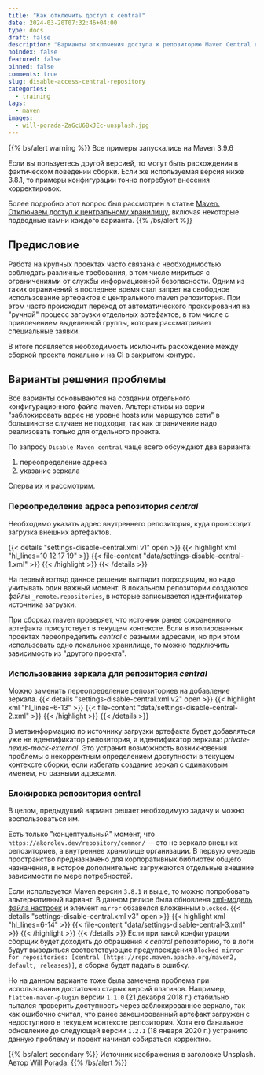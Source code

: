 ```yaml
---
title: "Как отключить доступ к central"
date: 2024-03-20T07:32:46+04:00
type: docs
draft: false
description: "Варианты отключения доступа к репозиторию Maven Central в отдельном проекте."
noindex: false
featured: false
pinned: false
comments: true
slug: disable-access-central-repository
categories:
  - training
tags:
  - maven
images:
  - will-porada-ZaGcU6BxJEc-unsplash.jpg
---
```

{{% bs/alert warning %}}
Все примеры запускались на Maven 3.9.6

Если вы пользуетесь другой версией, то могут быть расхождения в фактическом поведении сборки.
Если же используемая версия ниже 3.8.1, то примеры конфигурации точно потребуют внесения корректировок.

Более подробно этот вопрос был рассмотрен в статье [Maven. Отключаем доступ к центральному хранилищу](/post/disable-access-central-repository/), включая некоторые подводные камни каждого варианта.
{{% /bs/alert %}}

## Предисловие
Работа на крупных проектах часто связана с необходимостью соблюдать различные требования,
в том числе мириться с ограничениями от службы информационной безопасности.
Одним из таких ограничений в последнее время стал запрет на свободное использование артефактов с центрального maven репозитория.
При этом часто происходит переход от автоматического проксирования на "ручной" процесс загрузки отдельных артефактов,
в том числе с привлечением выделенной группы, которая рассматривает специальные заявки.

В итоге появляется необходимость исключить расхождение между сборкой проекта локально и на CI в закрытом контуре.
## Варианты решения проблемы
Все варианты основываются на создании отдельного конфигурационного файла maven.
Альтернативы из серии "заблокировать адрес на уровне hosts или маршрутов сети" в большинстве случаев не подходят,
так как ограничение надо реализовать только для отдельного проекта.

По запросу `Disable Maven central` чаще всего обсуждают два варианта:
1. переопределение адреса
2. указание зеркала

Сперва их и рассмотрим.
### Переопределение адреса репозитория _central_
Необходимо указать адрес внутреннего репозитория, куда происходит загрузка внешних артефактов.

{{< details "settings-disable-central.xml v1" open >}}
{{< highlight xml "hl_lines=10 12 17 19" >}}
{{< file-content "data/settings-disable-central-1.xml" >}}
{{< /highlight >}}
{{< /details >}}


На первый взгляд данное решение выглядит подходящим, но надо учитывать один важный момент.
В локальном репозитории создаются файлы `_remote.repositories`, в которые записывается идентификатор источника загрузки.

При сборках maven проверяет, что источник ранее сохраненного артефакта присутствует в текущем контексте.
Если в изолированных проектах переопределить _central_ с разными адресами, но при этом использовать одно локальное хранилище,
то можно подключить зависимость из "другого проекта".
### Использование зеркала для репозитория _central_
Можно заменить переопределение репозиториев на добавление зеркала.
{{< details "settings-disable-central.xml v2" open >}}
{{< highlight xml "hl_lines=6-13" >}}
{{< file-content "data/settings-disable-central-2.xml" >}}
{{< /highlight >}}
{{< /details >}}

В метаинформацию по источнику загрузки артефакта будет добавляться уже не идентификатор репозитория, а идентификатор зеркала: _private-nexus-mock-external_.
Это устранит возможность возникновения проблемы с некорректным определением доступности в текущем контексте сборки,
если избегать создание зеркал с одинаковым именем, но разными адресами.
### Блокировка репозитория central
В целом, предыдущий вариант решает необходимую задачу и можно воспользоваться им.

Есть только "концептуальный" момент, что `https://akorolev.dev/repository/common/` — это не зеркало внешних репозиториев, а внутреннее хранилище организации.
В первую очередь пространство предназначено для корпоративных библиотек общего назначения, в которое дополнительно загружаются отдельные внешние зависимости по мере потребностей.

Если используется Maven версии `3.8.1` и выше, то можно попробовать альтернативный вариант.
В данном релизе была обновлена [xml-модель файла настроек](https://maven.apache.org/xsd/settings-1.2.0.xsd) и элемент `mirror` обзавелся вложенным `blocked`.
{{< details "settings-disable-central.xml v3" open >}}
{{< highlight xml "hl_lines=6-14" >}}
{{< file-content "data/settings-disable-central-3.xml" >}}
{{< /highlight >}}
{{< /details >}}
Если при такой конфигурации сборщик будет доходить до обращения к _central_ репозиторию, то в логи будут выводиться соответствующие предупреждения
`Blocked mirror for repositories: [central (https://repo.maven.apache.org/maven2, default, releases)]`, а сборка будет падать в ошибку.

Но на данном варианте тоже была замечена проблема при использовании достаточно старых версий плагинов.
Например, `flatten-maven-plugin` версии `1.1.0` (21 декабря 2018 г.) стабильно пытался проверить доступность через заблокированное зеркало,
так как ошибочно считал, что ранее закешированный артефакт загружен с недоступного в текущем контексте репозитория.
Хотя его банальное обновление до следующей версии `1.2.1` (18 января 2020 г.) устранило данную проблему и проект начинал собираться корректно.

{{% bs/alert secondary %}}
Источник изображения в заголовке Unsplash. Автор [Will Porada](https://unsplash.com/@will0629).
{{% /bs/alert %}}